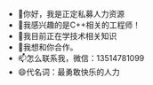 - 👋你好，我是正定私募人力资源
- 👀我感兴趣的是C++相关的工程师！
- 🌱我目前正在学技术相关知识
- 💞️我想和你合作。
- 📫怎么联系我，微信：13514781099
- 😄代名词：最勇敢快乐的人力
  
